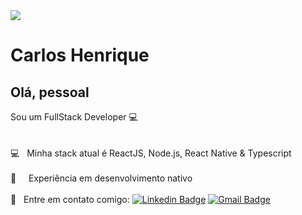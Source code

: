 <img width="auto" src="https://github.com/tgmarinho/tgmarinho/blob/master/banner.png">


# Carlos Henrique

## Olá, pessoal
Sou um FullStack Developer :computer:
<br/><br/>
<br/> :computer: &nbsp; Minha stack atual é ReactJS, Node.js, React Native & Typescript <br/>
<br/> :iphone: &nbsp; &nbsp; Experiência em desenvolvimento nativo <br/>
<br/> :email: &nbsp; Entre em contato comigo: [![Linkedin Badge](https://img.shields.io/badge/-LinkedIn-blue?style=flat-square&logo=Linkedin&logoColor=white&link=https://www.linkedin.com/in/chenoli/)](https://www.linkedin.com/in/chenoli/) 
[![Gmail Badge](https://img.shields.io/badge/-chenoli.dev@gmail.com-c14438?style=flat-square&logo=Gmail&logoColor=white&link=mailto:chenoli.dev@gmail.com)](mailto:chenoli.dev@gmail.com) <br/>
